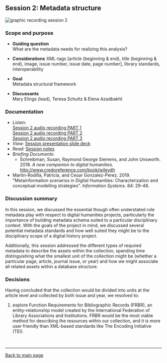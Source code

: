 ## Session 2: Metadata structure
![graphic recording session 2](../images/graphic-recording-session2.png)

### Scope and purpose
- **Guiding question**  
  What are the metadata needs for realizing this analysis?

-	**Considerations**
  XML-tags [article (beginning & end), title (beginning & end), image, issue number, issue date, page number], library standards, interoperability   

-	**Goal**	 
  Metadata structural framework   

-	**Discussants** 	
  Mary Elings (lead), Teresa Schultz & Elena Azadbakht

### Documentation  
- *Listen:*<br/>
    [Session 2 audio recording PART 1](../audio/session2-1of3.mp3?raw=true)<br/>
    [Session 2 audio recording PART 2](../audio/session2-2of3.mp3?raw=true)<br/>
    [Session 2 audio recording PART 3](../audio/session2-3of3.mp3?raw=true)<br/>
- *View:* [Session presentation slide deck](../pdfs/Session%202_Elings_Metadata.pdf)
- *Read:* [Session notes](https://docs.google.com/document/d/196V79SznVOMz-1G63dCI5LCIg0iVKNmMWCP2aSaxHw0/edit?usp=sharing)
- *Briefing Documents:*
  - Schreibman, Susan, Raymond George Siemens, and John Unsworth. 2018. <em>A new companion to digital humanities.</em> http://www.credoreference.com/book/wileydh
- Martin-Rodilla, Patricia, and Cesar Gonzalez-Perez. 2019. "Metainformation scenarios in Digital Humanities: Characterization and conceptual modelling strategies". <em>Information Systems.</em> 84: 29-48. 

### Discussion summary
In this session, we discussed the essential though often understated role metadata play with respect to digital humanities projects, particularly the importance of building metadata schema suited to a particular disciplinary context. With the goals of the project in mind, we discussed several potential metadata standards and how well suited they might be to the disciplinary scope of a digital history project.

Additionally, this session addressed the different types of required metadata to describe the assets within the collection, spending time distinguishing what the smallest unit of the collection might be (whether a particular page, article, journal issue, or year) and how we might associate all related assets within a database structure.

### Decisions
Having concluded that the collection would be divided into units at the article level and collected by both issue and year, we resolved to:
1. explore Function Requirements for Bibliographic Records (FRBR), an entity-relationship model created by the International Federation of Library Associations and Institutions. FRBR would be the most viable method for describing the resources within our collection, and it is more user friendly than XML-based standards like The Encoding Initiative (TEI).


&nbsp;

------------------------------

[Back to main page](/empire/)
